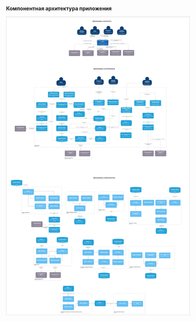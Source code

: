 ﻿**Компонентная архитектура приложения**

![Image alt](https://github.com/dmatwe/projects/blob/main/OTUS_SA_ADVANCED/Модель%20C4/C4.png)
